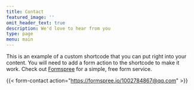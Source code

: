 ```yaml
---
title: Contact
featured_image: ''
omit_header_text: true
description: We'd love to hear from you
type: page
menu: main
---
```

This is an example of a custom shortcode that you can put right into your content. You will need to add a form action to the shortcode to make it work. Check out [Formspree](https://formspree.io/) for a simple, free form service.

{{< form-contact action="https://formspree.io/1002784867@qq.com"  >}}
